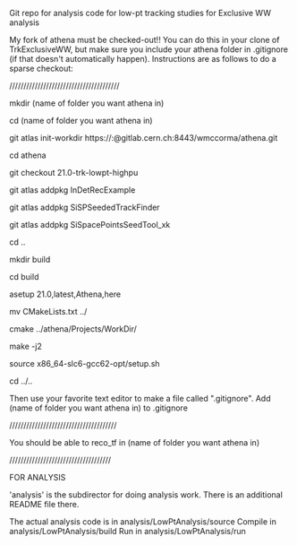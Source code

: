 Git repo for analysis code for low-pt tracking studies for Exclusive WW analysis

My fork of athena must be checked-out!!  You can do this in your clone of TrkExclusiveWW, but make sure you include your athena folder in .gitignore (if that doesn't automatically happen).  Instructions are as follows to do a sparse checkout:

///////////////////////////////////////

mkdir (name of folder you want athena in)

cd (name of folder you want athena in)

git atlas init-workdir https://:@gitlab.cern.ch:8443/wmccorma/athena.git

cd athena

git checkout 21.0-trk-lowpt-highpu

git atlas addpkg InDetRecExample

git atlas addpkg SiSPSeededTrackFinder

git atlas addpkg SiSpacePointsSeedTool_xk

cd ..

mkdir build

cd build

asetup 21.0,latest,Athena,here

mv CMakeLists.txt ../

cmake ../athena/Projects/WorkDir/

make -j2

source x86_64-slc6-gcc62-opt/setup.sh

cd ../..

Then use your favorite text editor to make a file called ".gitignore".  Add (name of folder you want athena in) to .gitignore

//////////////////////////////////////

You should be able to reco_tf in (name of folder you want athena in)




////////////////////////////////////

FOR ANALYSIS

'analysis' is the subdirector for doing analysis work.  There is an additional README file there.

The actual analysis code is in analysis/LowPtAnalysis/source
Compile in analysis/LowPtAnalysis/build
Run in analysis/LowPtAnalysis/run
